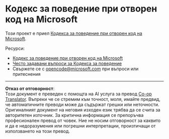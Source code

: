 <!--
CO_OP_TRANSLATOR_METADATA:
{
  "original_hash": "c06b12caf3c901eb3156e3dd5b0aea56",
  "translation_date": "2025-08-28T08:14:21+00:00",
  "source_file": "CODE_OF_CONDUCT.md",
  "language_code": "bg"
}
-->
# Кодекс за поведение при отворен код на Microsoft

Този проект е приел [Кодекса за поведение при отворен код на Microsoft](https://opensource.microsoft.com/codeofconduct/).

Ресурси:

- [Кодекс за поведение при отворен код на Microsoft](https://opensource.microsoft.com/codeofconduct/)
- [Често задавани въпроси за Кодекса за поведение](https://opensource.microsoft.com/codeofconduct/faq/)
- Свържете се с [opencode@microsoft.com](mailto:opencode@microsoft.com) при въпроси или притеснения

---

**Отказ от отговорност**:  
Този документ е преведен с помощта на AI услуга за превод [Co-op Translator](https://github.com/Azure/co-op-translator). Въпреки че се стремим към точност, моля, имайте предвид, че автоматичните преводи може да съдържат грешки или неточности. Оригиналният документ на неговия изходен език трябва да се счита за авторитетен източник. За критична информация се препоръчва професионален превод от човек. Ние не носим отговорност за каквито и да е недоразумения или погрешни интерпретации, произтичащи от използването на този превод.